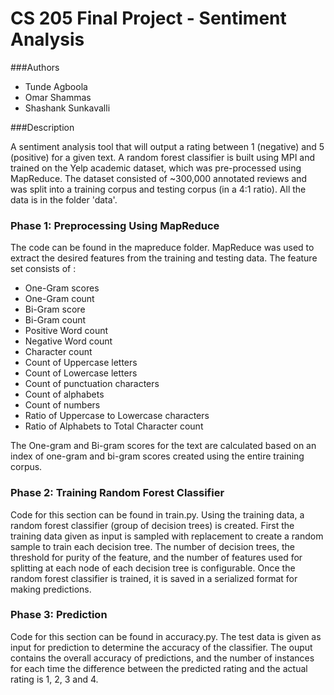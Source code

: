 # CS 205 Final Project - Sentiment Analysis

###Authors

* Tunde Agboola
* Omar Shammas
* Shashank Sunkavalli


###Description

A sentiment analysis tool that will output a rating between 1 (negative) and 5 (positive) for a given text. A random forest classifier is built using MPI and trained on the Yelp academic dataset, which was pre-processed using MapReduce. The dataset consisted of ~300,000 annotated reviews and was split into a training corpus and testing corpus (in a 4:1 ratio). All the data is in the folder 'data'.

### Phase 1: Preprocessing Using MapReduce

The code can be found in the mapreduce folder. MapReduce was used to extract the desired features from the training and testing data. The feature set consists of :
	
* One-Gram scores 
* One-Gram count
* Bi-Gram score
* Bi-Gram count
* Positive Word count
* Negative Word count
* Character count
* Count of Uppercase letters
* Count of Lowercase letters
* Count of punctuation characters
* Count of alphabets
* Count of numbers
* Ratio of Uppercase to Lowercase characters
* Ratio of Alphabets to Total Character count

The One-gram and Bi-gram scores for the text are calculated based on an index of one-gram and bi-gram scores created using the entire training corpus.

### Phase 2: Training Random Forest Classifier

Code for this section can be found in train.py. Using the training data, a random forest classifier (group of decision trees) is created. First the training data given as input is sampled with replacement to create a random sample to train each decision tree. The number of decision trees, the threshold for purity of the feature, and the number of features used for splitting at each node of each decision tree is configurable. Once the random forest classifier is trained, it is saved in a serialized format for making predictions.

### Phase 3: Prediction

Code for this section can be found in accuracy.py. The test data is given as input for prediction to determine the accuracy of the classifier. The ouput contains the overall accuracy of predictions, and the number of instances for each time the difference between the predicted rating and the actual rating is 1, 2, 3 and 4.
